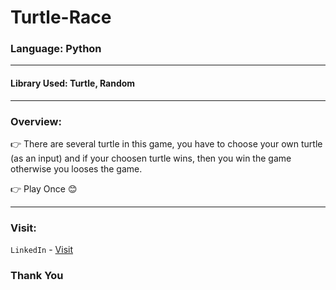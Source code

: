 # Turtle-Race

### Language: Python 

---

#### Library Used: Turtle, Random

--- 

### Overview:

👉 There are several turtle in this game, you have to choose your own turtle (as an input) and if your choosen turtle wins, then you win the game otherwise you looses the game.

👉 Play Once 😊 

---

### Visit:

`LinkedIn` - [Visit](https://linkedin.com/in/anshmnsoni)

### Thank You
